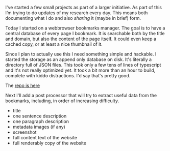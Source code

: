 I've started a few small projects as part of a larger initiative. 
As part of this I’m trying to do updates of my research every day. 
This means both documenting what I do and also *sharing* it (maybe in
brief) form. 

Today I started on a webbrowser bookmarks manager. The goal is to have a central
database of every page I bookmark. It is searchable both by the title and domain, but
also the content of the page itself. It could even keep a cached copy, or at least
a nice thumbnail of it.

Since I plan to actually use this I need something simple and hackable. I started 
the storage as an append only database on disk. It's literally a directory full
of JSON files. This took only a few tens of lines of typescript and it's
not really optimized yet. It took a bit more than an hour to build, complete
with kiddo distractions. I'd say that's pretty good.

The [repo is here](https://github.com/joshmarinacci/boomarks_db)

Next I'll add a post processor that will try to extract useful data from the bookmarks,
including, in order of increasing difficulty.

* title
* one sentence description
* one paragraph description
* metadata images (if any)
* screenshot
* full content text of the website
* full renderably copy of the website

